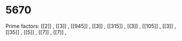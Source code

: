 # 5670

Prime factors: [[2]] , [[3]] , [[945]] , [[3]] , [[315]] , [[3]] , [[105]] , [[3]] , [[35]] , [[5]] , [[7]] , [[7]] , 